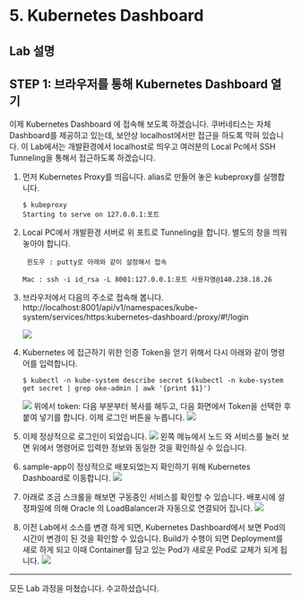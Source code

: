# 5. Kubernetes Dashboard 
## Lab 설명

## **STEP 1**: 브라우저를 통해 Kubernetes Dashboard 열기

이제 Kubernetes Dashboard 에 접속해 보도록 하겠습니다. 쿠버네티스는 자체 Dashboard를 제공하고 있는데, 보안상 localhost에서만 접근을 하도록 막혀 있습니다. 이 Lab에서는 개발환경에서 localhost로 띄우고 여러분의 Local Pc에서 SSH Tunneling을 통해서 접근하도록 하겠습니다. 

1. 먼저 Kubernetes Proxy를 띄웁니다. alias로 만들어 놓은 kubeproxy를 실행합니다.
    ```
    $ kubeproxy
    Starting to serve on 127.0.0.1:포트
    ```

3. Local PC에서 개발환경 서버로 위 포트로 Tunneling을 합니다. 별도의 창을 띄워 놓아야 합니다.
   ```
    윈도우 : putty로 아래와 같이 설정해서 접속
    ```

    ```
    Mac : ssh -i id_rsa -L 8001:127.0.0.1:포트 사용자명@140.238.18.26
    ```
4. 브라우저에서 다음의 주소로 접속해 봅니다.
http://localhost:8001/api/v1/namespaces/kube-system/services/https:kubernetes-dashboard:/proxy/#!/login

    ![](images/kube_dashboard.png)

1. Kubernetes 에 접근하기 위한 인증 Token을 얻기 위해서 다시 아래와 같이 명령어를 입력합니다.
    ```
    $ kubectl -n kube-system describe secret $(kubectl -n kube-system get secret | grep oke-admin | awk '{print $1}')
    ```

    ![](images/kube_token.png)
    위에서 token: 다음 부분부터 복사를 해두고, 다음 화면에서 Token을 선택한 후 붙여 넣기를 합니다. 이제 로그인 버튼을 누릅니다.
    ![](images/kube_token_login.png)

1. 이제 정상적으로 로그인이 되었습니다.
![](images/kube_dashboard_1.png)
왼쪽 메뉴에서 노드 와 서비스를 눌러 보면 위에서 명령어로 입력한 정보와 동일한 것을 확인하실 수 있습니다.

1. sample-app이 정상적으로 배포되었는지 확인하기 위해 Kubernetes Dashboard로 이동합니다.
   ![](images/kube_dash_afterweb.png)

2. 아래로 조금 스크롤을 해보면 구동중인 서비스를 확인할 수 있습니다. 배포시에 설정파일에 의해 Oracle 의 LoadBalancer과 자동으로 연결되어 집니다.
   ![](images/kube_dashboard_app.png)

1. 이전 Lab에서 소스를 변경 하게 되면, Kubernetes Dashboard에서 보면 Pod의 시간이 변경이 된 것을 확인할 수 있습니다. Build가 수행이 되면 Deployment를 새로 하게 되고 이때 Container를 담고 있는 Pod가 새로운 Pod로 교체가 되게 됩니다.
![](images/kube_pod_change.png)
----

모든 Lab 과정을 마쳤습니다.
수고하셨습니다.
